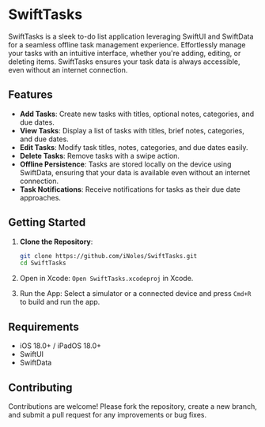 # SwiftTasks

SwiftTasks is a sleek to-do list application leveraging SwiftUI and SwiftData for a seamless offline task management experience. Effortlessly manage your tasks with an intuitive interface, whether you're adding, editing, or deleting items. SwiftTasks ensures your task data is always accessible, even without an internet connection.

## Features

- **Add Tasks**: Create new tasks with titles, optional notes, categories, and due dates.
- **View Tasks**: Display a list of tasks with titles, brief notes, categories, and due dates.
- **Edit Tasks**: Modify task titles, notes, categories, and due dates easily.
- **Delete Tasks**: Remove tasks with a swipe action.
- **Offline Persistence**: Tasks are stored locally on the device using SwiftData, ensuring that your data is available even without an internet connection.
- **Task Notifications**: Receive notifications for tasks as their due date approaches.

## Getting Started

1. **Clone the Repository**:
   ```sh
   git clone https://github.com/iNoles/SwiftTasks.git
   cd SwiftTasks
   ```
2. Open in Xcode: `Open SwiftTasks.xcodeproj` in Xcode.

3. Run the App: Select a simulator or a connected device and press `Cmd+R` to build and run the app.

## Requirements
- iOS 18.0+ / iPadOS 18.0+
- SwiftUI
- SwiftData

## Contributing
Contributions are welcome! Please fork the repository, create a new branch, and submit a pull request for any improvements or bug fixes.
